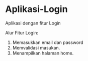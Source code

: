 # Aplikasi-Login
Aplikasi dengan fitur Login


Alur Fitur Login:
1. Memasukkan email dan password
2. Memvalidasi masukan.
3. Menampilkan halaman home.
